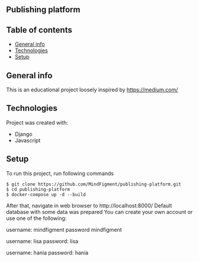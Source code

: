 ## Publishing platform

## Table of contents
* [General info](#general-info)
* [Technologies](#technologies)
* [Setup](#setup)

## General info
This is an educational project loosely inspired by https://medium.com/

## Technologies
Project was created with:
* Django
* Javascript

## Setup
To run this project, run following commands

```
$ git clone https://github.com/MindFigment/publishing-platform.git
$ cd publishing-platform
$ docker-compose up -d --build 
```
After that, navigate in web browser to http://localhost:8000/
Default database with some data was prepared
You can create your own account or use one of the following:

username: mindfigment
password mindfigment

username: lisa
password: lisa

username: hania
password: hania
